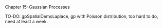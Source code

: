 Chapter 15: Gaussian Processes

TO-DO: gpSpatialDemoLaplace, gp with Poisson distribution, too hard to do, need at least a week.
